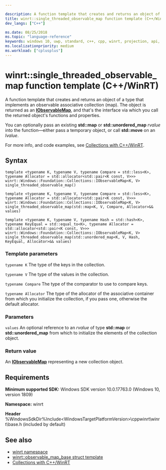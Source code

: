 ```yaml
---

description: A function template that creates and returns an object of a type that implements an observable associative collection (map). The object is returned as an **IObservableMap**.
title: winrt::single_threaded_observable_map function template (C++/WinRT)
dev_langs: ["C++"]

ms.date: 08/25/2018
ms.topic: "language-reference"
keywords: windows 10, uwp, standard, c++, cpp, winrt, projection, api, reference, associative, observable, collection, map
ms.localizationpriority: medium
ms.workload: ["cplusplus"]
---
```


# winrt::single_threaded_observable_map function template (C++/WinRT)

A function template that creates and returns an object of a type that implements an observable associative collection (map). The object is returned as an [**IObservableMap**](/uwp/api/windows.foundation.collections.iobservablemap_k_v_), and that's the interface via which you call the returned object's functions and properties.

You can optionally pass an existing **std::map** or **std::unordered_map** *rvalue* into the function&mdash;either pass a temporary object, or call **std::move** on an *lvalue*.

For more info, and code examples, see [Collections with C++/WinRT](/windows/uwp/cpp-and-winrt-apis/collections).

## Syntax
```cppwinrt
template <typename K, typename V, typename Compare = std::less<K>, typename Allocator = std::allocator<std::pair<K const, V>>>
winrt::Windows::Foundation::Collections::IObservableMap<K, V> single_threaded_observable_map()

template <typename K, typename V, typename Compare = std::less<K>, typename Allocator = std::allocator<std::pair<K const, V>>>
winrt::Windows::Foundation::Collections::IObservableMap<K, V> single_threaded_observable_map(std::map<K, V, Compare, Allocator>&& values)

template <typename K, typename V, typename Hash = std::hash<K>, typename KeyEqual = std::equal_to<K>, typename Allocator = std::allocator<std::pair<K const, V>>>
winrt::Windows::Foundation::Collections::IObservableMap<K, V> single_threaded_observable_map(std::unordered_map<K, V, Hash, KeyEqual, Allocator>&& values)
```

### Template parameters
`typename K`
The type of the keys in the collection.

`typename V`
The type of the values in the collection.

`typename Compare`
The type of the comparator to use to compare keys.

`typename Allocator`
The type of the allocator of the associative container from which you initialize the collection, if you pass one, otherwise the default allocator.

### Parameters
`values`
An optional reference to an *rvalue* of type **std::map** or **std::unordered_map** from which to initialize the elements of the collection object.

### Return value 
An [**IObservableMap**](/uwp/api/windows.foundation.collections.iobservablemap_k_v_) representing a new collection object.

## Requirements
**Minimum supported SDK:** Windows SDK version 10.0.17763.0 (Windows 10, version 1809)

**Namespace:** winrt

**Header** %WindowsSdkDir%Include\<WindowsTargetPlatformVersion>\cppwinrt\winrt\base.h (included by default)

## See also
* [winrt namespace](winrt.md)
* [winrt::observable_map_base struct template](observable-map-base.md)
* [Collections with C++/WinRT](/windows/uwp/cpp-and-winrt-apis/collections)
